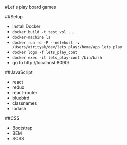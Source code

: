 #Let's play board games

##Setup

- install Docker
- `docker build -t test_vol .`
...
- `docker-machine ls`
- `docker run -d -P --net=host -v /Users/atrityak/dev/lets_play:/home/app lets_play`
- `docker logs -f lets_play_cont`
- `docker exec -it lets_play-cont /bin/bash`
- go to http://localhost:8090/

##JavaScript
- react
- redux
- react-router
- bluebird
- classnames
- lodash

##CSS
- Bootstrap
- BEM
- SCSS

